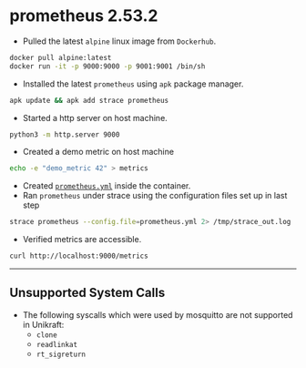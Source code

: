 # prometheus 2.53.2
- Pulled the latest `alpine` linux image from `Dockerhub`.
```bash
docker pull alpine:latest
docker run -it -p 9000:9000 -p 9001:9001 /bin/sh
```
- Installed the latest `prometheus` using `apk` package manager.
```sh
apk update && apk add strace prometheus
```
- Started a http server on host machine.
```bash
python3 -m http.server 9000
```
- Created a demo metric on host machine
```bash
echo -e "demo_metric 42" > metrics
```
- Created [`prometheus.yml`](app/prometheus.yml) inside the container.
- Ran `prometheus` under strace using the configuration files set up in last step
```sh
strace prometheus --config.file=prometheus.yml 2> /tmp/strace_out.log
```
- Verified metrics are accessible.
```bash
curl http://localhost:9000/metrics
```
---
## Unsupported System Calls
- The following syscalls which were used by mosquitto are not supported in Unikraft:
    - `clone`
    - `readlinkat`
    - `rt_sigreturn`
